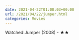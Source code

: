 ```yaml
---
date: 2021-04-22T01:00:03+00:00
url: /2021/04/22/jumper.html
categories: Movies
---
```

Watched Jumper (2008) - ★★




